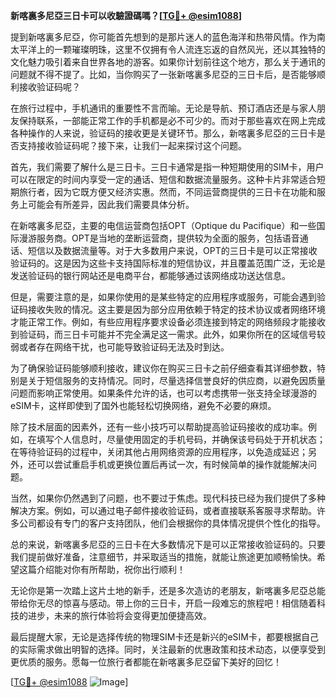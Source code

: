 **新喀裏多尼亞三日卡可以收驗證碼嗎？[[TG💪+ @esim1088](https://t.me/s/esim1088)]**

提到新喀裏多尼亞，你可能首先想到的是那片迷人的蓝色海洋和热带风情。作为南太平洋上的一颗璀璨明珠，这里不仅拥有令人流连忘返的自然风光，还以其独特的文化魅力吸引着来自世界各地的游客。如果你计划前往这个地方，那么关于通讯的问题就不得不提了。比如，当你购买了一张新喀裏多尼亞的三日卡后，是否能够顺利接收验证码呢？

在旅行过程中，手机通讯的重要性不言而喻。无论是导航、预订酒店还是与家人朋友保持联系，一部能正常工作的手机都是必不可少的。而对于那些喜欢在网上完成各种操作的人来说，验证码的接收更是关键环节。那么，新喀裏多尼亞的三日卡是否支持接收验证码呢？接下来，让我们一起来探讨这个问题。

首先，我们需要了解什么是三日卡。三日卡通常是指一种短期使用的SIM卡，用户可以在限定的时间内享受一定的通话、短信和数据流量服务。这种卡片非常适合短期旅行者，因为它既方便又经济实惠。然而，不同运营商提供的三日卡在功能和服务上可能会有所差异，因此我们需要具体分析。

在新喀裏多尼亞，主要的电信运营商包括OPT（Optique du Pacifique）和一些国际漫游服务商。OPT是当地的垄断运营商，提供较为全面的服务，包括语音通话、短信以及数据流量等。对于大多数用户来说，OPT的三日卡是可以正常接收验证码的。这是因为这些卡支持国际标准的短信协议，并且覆盖范围广泛，无论是发送验证码的银行网站还是电商平台，都能够通过该网络成功送达信息。

但是，需要注意的是，如果你使用的是某些特定的应用程序或服务，可能会遇到验证码接收失败的情况。这主要是因为部分应用依赖于特定的技术协议或者网络环境才能正常工作。例如，有些应用程序要求设备必须连接到特定的网络频段才能接收到验证码，而三日卡可能并不完全满足这一需求。此外，如果你所在的区域信号较弱或者存在网络干扰，也可能导致验证码无法及时到达。

为了确保验证码能够顺利接收，建议你在购买三日卡之前仔细查看其详细参数，特别是关于短信服务的支持情况。同时，尽量选择信誉良好的供应商，以避免因质量问题而影响正常使用。如果条件允许的话，也可以考虑携带一张支持全球漫游的eSIM卡，这样即使到了国外也能轻松切换网络，避免不必要的麻烦。

除了技术层面的因素外，还有一些小技巧可以帮助提高验证码接收的成功率。例如，在填写个人信息时，尽量使用固定的手机号码，并确保该号码处于开机状态；在等待验证码的过程中，关闭其他占用网络资源的应用程序，以免造成延迟；另外，还可以尝试重启手机或更换位置后再试一次，有时候简单的操作就能解决问题。

当然，如果你仍然遇到了问题，也不要过于焦虑。现代科技已经为我们提供了多种解决方案。例如，可以通过电子邮件接收验证码，或者直接联系客服寻求帮助。许多公司都设有专门的客户支持团队，他们会根据你的具体情况提供个性化的指导。

总的来说，新喀裏多尼亞的三日卡在大多数情况下是可以正常接收验证码的。只要我们提前做好准备，注意细节，并采取适当的措施，就能让旅途更加顺畅愉快。希望这篇介绍能对你有所帮助，祝你出行顺利！

无论你是第一次踏上这片土地的新手，还是多次造访的老朋友，新喀裏多尼亞总能带给你无尽的惊喜与感动。带上你的三日卡，开启一段难忘的旅程吧！相信随着科技的进步，未来的旅行体验将会变得更加便捷高效。

最后提醒大家，无论是选择传统的物理SIM卡还是新兴的eSIM卡，都要根据自己的实际需求做出明智的选择。同时，关注最新的优惠政策和技术动态，以便享受到更优质的服务。愿每一位旅行者都能在新喀裏多尼亞留下美好的回忆！

[[TG💪+ @esim1088](https://t.me/s/esim1088) ![Image](https://i.postimg.cc/4NQfJmqS/Snipaste-2025-05-13-00-14-12.png)]